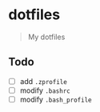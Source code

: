 # dotfiles

> My dotfiles

## Todo

- [ ] add `.zprofile`
- [ ] modify `.bashrc`
- [ ] modify `.bash_profile`
